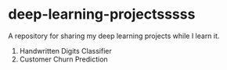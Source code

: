 # deep-learning-projectsssss
A repository for sharing my deep learning projects while I learn it.
1. Handwritten Digits Classifier
2. Customer Churn Prediction
